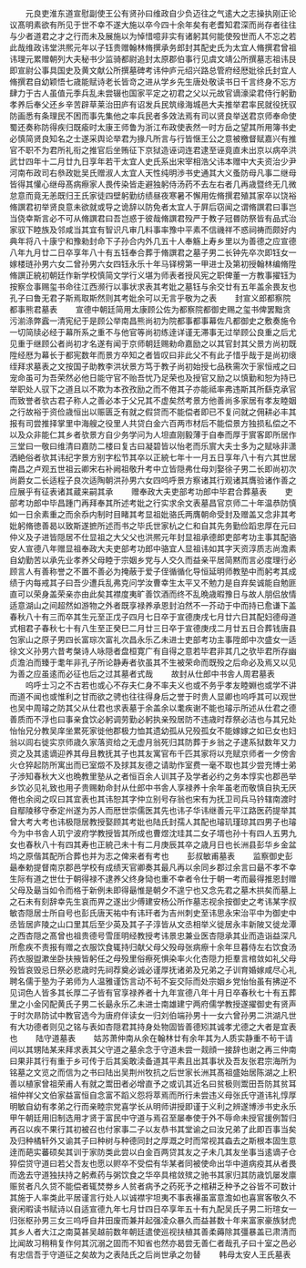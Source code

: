 <!-- { "loadSidebar": true } -->
　　元良吏淮东道宣慰副使王公有贤孙曰维政自少负迈往之气逺大之志操执刚正论议髙明素欲有所见于世不幸不遂大施以卒今四十余年矣有老耆知君深而尚存者往往与少者道君之才之行而未及展施以为悼惜噫非实有诸躬其何能使殁世而人不忘之若此哉维政讳堂洪熈元年以子钰贵赠翰林脩撰承务郎封其配史氏为太宜人脩撰君曾祖讳理元累赠朝列大夫秘书少监骑都尉追封太原郡伯事行见虞文靖公所撰墓志祖讳艮即宣尉公事具国史及黄文献公所撰墓碑考讳仲庐元绍兴路总管府经厯妣徐氏封宜人脩撰君自幼颖悟七歳能赋诗老长皆竒之进从学乡先生唐处敬读书日千言终身不忘方肆力于古人虽值元季兵乱未尝辍也国家平定之初君之父以元故官谪濠梁君侍行躬勤孝养后奉父还乡辛苦辟草莱治田庐有诏发兵民筑缘海城邑大夫推举君率民就役抚驭防画悉有条理民不困而事先集他之率兵民者多效法焉有司以贤良举送君京师奉命使蜀还奏称防得疾归既瘉时太康王师鲁为浙江布政使表然一时方岳之望其所用簿书史必慎简贤良知名之士遂采舆论举君为掾凡所言与行皆惬王公之意被檄督赋嘉兴有推官不职不为君所礼衔之推官后坐贿征下京狱造诬词连君逮至诬竟直未出京以病卒洪武廿四年十二月廿九日享年若干太宜人史氏系出宋宰相浩父讳本赠中大夫资治少尹河南布政司右叅政妣吴氏赠淑人太宜人天性纯明渉书史通其大义蚤防母凡事二继母皆得其懽心继母髙病瘵家人畏传染皆走避独躬侍汤药不去左右者几再歳暨终无几微怠意而竟无恙既归王氏家徒四壁躬勤纺绩昼夜寒暑不懈用佐脩撰君殖其家卒以饶裕脩譔君初举贤良意未欲就或导之诡辞以防免者太宜人于屛后窃闻之谓脩譔君曰事岂当侥幸斯言必不可从脩譔君曰吾岂惑于彼哉脩譔君殁严于教子冠昬防祭皆有品式治家驭下睦族及邻咸当其宜有智识凡审几料事率豫中平素不信禨祥不惑祠祷而颇好内典年将八十康宁和豫勑封命下子孙合内外几五十人奉觞上寿乡里以为善德之应宣德八年九月廿二日卒享年八十有五钰奉合葬于脩譔君之墓子男二长钟先卒次即钰女一嫁楼琏孙男六女二曾孙男六女四钰永乐十年马铎榜第一甲进士及第初授翰林编脩陞脩譔正綂初朝廷作新学校慎简文学行义堪为师表者授风宪之职俾董一方教事擢钰为按察佥事赐玺书命往江西濒行以事状求表其考妣之墓钰与余交廿有五年盖余畏友也孔子曰鲁无君子斯焉取斯然则其考妣余可以无言乎敬为之表
　　封宣义郎都察院都事熊君墓表
　　宣德中朝廷简用太康顾公佐为都察院都御史赐之玺书俾罢黜贪污湔涤弊蠧一清宪纪于是顾公举南昌熊尚初为院都事都事幕佐凡都御史之敷奏施令一切简牍必经于幕所系之重不与他官等尚初练逹详谨无滞事无过举顾公良重之后尤见重于继顾公者尚初才名遂有闻于京师朝廷赐勑命嘉励之以其官封其父景方尚初既陞经厯为幕长于都宪数年而景方卒知之者皆叹曰非此父不有此子惜乎哉于是尚初缞绖拜求墓表之文按国子助教李洪状景方笃于教子尚初始授七品秩需次于家恒戒之曰宠命虽可为吾荣然必他日能守官不贻吾忧乃足荣也及授官又励之以慎勤和恕为持已举职处人驭下之道且以不欺为本孜孜励之而不倦其子亦能祗率弗违斯其所繇克承官而致誉者欤古君子称人之善必本于父兄其不虚矣然考景方他善尚多家居有孝友睦姻之行故裕于资俭歳恒出以赈匮乏有就之假贷而不能偿者即已不复问就之佣耕必丰其报有司尝推择掌里中海艘之役里人共贷白金六百两市材后不能偿景方独损私偿之不以及众非能仁其乡者欤景方自少务学问为人坦直刚毅薄于自奉而厚于賔客即所居作三堂曰一敬曰维清曰嘉防二楼曰复古曰凝碧皆以怡老而乐賔大夫士多为之赋咏非潇洒絶俗者欤其讳纪字景方别字松节其卒以正綂七年十一月五日享年八十有六其世居南昌之卢观五世祖云卿宋右补阙祖敬升考中立皆隠弗仕母刘娶徐子男二长即尚初次尚爵女二长适程子良次适陶朝洪孙男六女四呜呼景方察诸其行观诸其膺验诸作善之应展乎有征表诸其蔵来嗣其承
　　赠奉政大夫吏部考功郎中毕君合葬墓表
　　吏部考功郎中毕昌踵门再拜奉其所述考妣之行实求余文表墓昌官京师二十年温恭防慎如一日余素重之而余忝内制时目睹其考显祖妣骆氏两膺朝命受封及赠盖又念非其考妣躬脩徳善曷以致斯遂摭所述而书之毕氏世家杭之仁和自其先务勤俭蹈忠厚在元曰仲义及子进皆隠居不仕显祖之大父父也洪熈元年封显祖承德郎吏部考功主事其配骆安人宣德八年赠显祖奉政大夫吏部考功郎中骆宜人显祖讳如其字天资淳质志尚澹素自幼勤苦以承先业孝养父母睦于宗姻乡党与人交久而益亲平居简黙而言必度理行必顾言人有善称誉之不置不善必为掩蔽于爱子侄循循化导恒延明师教塾中而躬考其成绩于内每戒其子曰吾少遭兵乱弗克问学汝曹幸生太平又不勉力是自弃矣诚能自勉匪直可以荣身盖荣亲亦由此矣其襟度夷旷善饮酒而终不乱晩歳暇豫日与故人朋侣放情适意湖山之间超然如游物之外者既享禄养承恩封泊然不一芥动于中而持已愈谦下盖春秋八十有三而卒其生元至正戊子四月七日卒于宣德庚戌七月廿六日其配妇德母道式相君子春秋七十有八生至正癸巳二月廿三日卒于宣德庚戌二月廿五日合葬钱唐县包家山之原子男四长富琮次富礼次昌永乐乙未进士吏部考功主事陞郎中次盛女一适徐文义孙男六昔考槃诗人咏隠者盘桓寛广有自得之意若毕君非其几之欤毕君所存幽贞澹泊而臻于耄年非孔子所论静寿者欤虽其不生被荣命而既殁之后命必及焉又以见为善之应虽逺而必征也后之过其墓者式哉
　　故封从仕郎中书舎人周君墓表
　　呜呼士习之不古若也或心不存夫仁身不率夫义也或不务乎孝友睦婣也或学不讲而道不闻也或惟利之甘而欲之骋也往往得身后之誉于时贵人显卿也呜呼其可以观世也吴中周璿之防其父从仕君也求表墓于余盖余以耄疾谢不能也璿示所述从仕君之德善质而不浮也曰事亲食饮必躬调劳勤必躬执亲殁居防不违歳时荐祭必洁也与其兄处怡怡兄分教吴庠坐累死家徙他郡极力恤其遗幼孤从兄殁孤女不能嫁嫁之如已女也妇翁以闾右徙实京师歳久家落资给之无虚月翁死归其防葬于乡翁之子逮系狱数年又力资之及其逺谪迎养其母且教抚其子也其友寓官布千匹其家将以充赋京师者一夕傍舎火仓猝起防所寓出而已室燬不及捄其友德之请助作室费一毫不取也其少尝充博士弟子渉知春秋大义也晩教里塾从之者恒百余人训其子及学者必约之务本惇实也郡邑举乡饮必见礼致也用子贵赐勅命封从仕郎中书舎人享禄养十余年虽老而敬慎自执无厌倦也余阅之叹曰其宜表也其讳恕其字仲立别号存翁也宋有为抚卫司兵马钤辖南渡时自鄢陵移守泰定州遂为苏人而厯世崇儒医其先也讳子华讳继善元平江路医药提举其曾大考大考也讳极隠居教授娶顾其考妣也陆氏封孺人其配也璿玑瑾琼其四男子也璿今为中书舎人玑宁波府学教授皆其所成也曹煜沈珪其二女子壻也孙十有四人五男九女也春秋八十有四其寿也正綂己未十有二月庚辰其卒之歳月日也长洲县彭华乡金盆坞之原偕其配所合葬也并为志之俾来者有考也
　　彭叔敏甫墓表
　　监察御史彭朂奉勅提督南京郡邑学校有成绩天官卿奏其最凡再以余同乡郡过余言曰朂不孝不幸生际有道之世仕于朝得禄不逮养父终身恸也重不幸者令仕于朝一考而最得推恩封赠父母及朂当如令而格于新例未即得朂惟是朝夕不遑宁也又念先君之墓木拱矣而墓上之石未有刻辞幸先生哀而畀之遂出少傅建安杨公所作墓志视余按御史之考讳某字叔敏杏隠居士所自号也彭氏唐天祐中有讳玕者为吉州刺史至讳思永宋治平中为御史中丞皆居庐陵之山口里其后至少英及其子子淳皆从文丞相举义徙居永丰新陂又徙龙潭之西杏隠之髙曾也祖贵德号雪厓明经教授考讳景忠兼业医杏隠承其业而造诣益深凡所愈疾不责报有赠之衣服饮食辄持归献父母父殁母张病瘵十余年旦暮侍左右饮食汤药衣服盥漱坐卧扶掖皆躬任之母殁里俗瘵死惧染率火化杏隠力拒羣言棺敛如礼父母殁皆哀毁忌日祭必悲歳时先祠荐奠必诚必谨厚抚诸弟及兄弟之子训育婚嫁咸尽心礼聘名儒于塾为子弟师为人温雅谨饬言动不茍不妄交际而处宗姻乡党怡怡虽有拂逆不见词色人皆多其长厚二子皆有官享禄养者十九年宣德八年十月日卒春秋七十有五葬里之小金冈配黄氏子男二长朂永乐乙未进士南雄建宁两府儒学教授遂擢御史有贤声于时次昻防试中教官选今为唐府伴读女一归刘伯端孙男十一女六曾孙男二洪湖凡世有大功德者则见之铭与表如杏隠君其持身处物固皆善德矧其诚孝尤德之大者是宜表也
　　陆守道墓表
　　姑苏萧仲南从余在翰林廿有余年其为人质实静重不茍干请间以其甥陆某来拜求表其父守道之墓余念于守道未尝一觌顔一接辞也谢之再三仲南曰果非其行有重于乡可传于后其奚敢渎备道其平素且出其事状及吾友张君宗海所为铭墓之文览之而信为之书曰陆出吴荆州牧抗之后世家长洲其髙祖盛始居陈湖之上积善以植家曾祖荣甫人有就之鬻田者必增直予之或讥其近名曰贫极则鬻田吾防其贫耳祖仲祥父文伯家益富恒自念富不蹈义怨将萃焉而所行未尝违义母张氏守道讳礼惇厚明敏自幼有孝弟之行而亲睦宗党喜学长从明师讲授即谨于义利之辨遂博渉书史永乐甲午朝廷用旧制选用才贤于富民中守道与焉召至屡奉使于外不辱命未授官援例暂归再召以疾不果行其初被召也付家事二子以友恭书其堂谕之曰汝兄弟了此即百事当矣及归种橘轩外又谕其子曰种树与种德同封之厚溉之时而常视其螙去之斯根本固生意逹而葩实蕃硕矣其训于家防类此尝以白金百两贷其友之子未几其友坐事当逺谪子仓猝偿贷守道曰若父吾友也愿以赆卒不受偿有华某者同被使命出华中道病疫其从者畏而逸去守道独扶持之躬煮药与粥饮食之华卒具棺敛殡之驰书其家归其防歳饥屡发廪赈贫者凡久贷不能偿者辄焚劵乡人贫者病予之药死予之棺耕乏种予之谷皆不可数计其施于人率类此平居谨言行处人以诚襟宇坦夷不事表襮虽富意澹如也喜賔客敬久不衰闲暇读书赋诗以自适宣德九年七月廿四日卒享年五十有九配吴氏子男二珩瑄女一归张枢孙男三女三呜呼自井田废而兼并起强凌众暴久而益甚数十年来富家豪族豺虎其乡人者大江之南莫甚吴越前数年朝廷遣使巡视扶植其善柔薅除其彊暴盖已肃清而比闻故习稍稍复作何其沉溺之固而不知省也然亦曷尝无善仁者哉孔子曰十室之邑必有忠信吾于守道征之矣故为之表陆氏之后尚世承之勿替
　　韩母太安人王氏墓表
